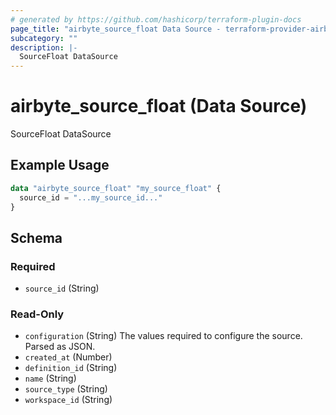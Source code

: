 ```yaml
---
# generated by https://github.com/hashicorp/terraform-plugin-docs
page_title: "airbyte_source_float Data Source - terraform-provider-airbyte"
subcategory: ""
description: |-
  SourceFloat DataSource
---
```


# airbyte_source_float (Data Source)

SourceFloat DataSource

## Example Usage

```terraform
data "airbyte_source_float" "my_source_float" {
  source_id = "...my_source_id..."
}
```

<!-- schema generated by tfplugindocs -->
## Schema

### Required

- `source_id` (String)

### Read-Only

- `configuration` (String) The values required to configure the source. Parsed as JSON.
- `created_at` (Number)
- `definition_id` (String)
- `name` (String)
- `source_type` (String)
- `workspace_id` (String)
